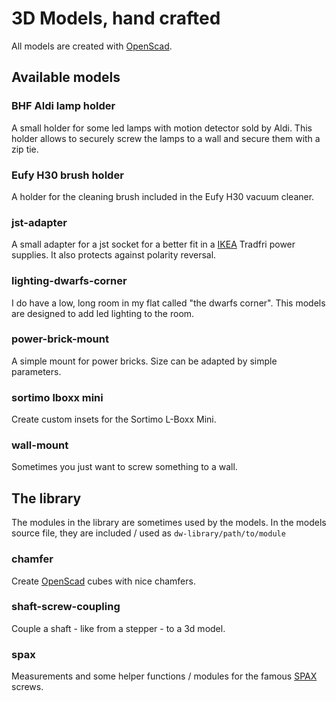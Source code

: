 3D Models, hand crafted
=======================

All models are created with [OpenScad][openscad].


Available models
----------------

### BHF Aldi lamp holder

A small holder for some led lamps with motion detector sold by Aldi. This
holder allows to securely screw the lamps to a wall and secure them with a
zip tie.


### Eufy H30 brush holder

A holder for the cleaning brush included in the Eufy H30 vacuum cleaner.


### jst-adapter

A small adapter for a jst socket for a better fit in a [IKEA][ikea] Tradfri
power supplies. It also protects against polarity reversal.


### lighting-dwarfs-corner

I do have a low, long room in my flat called "the dwarfs corner". This models
are designed to add led lighting to the room.


### power-brick-mount

A simple mount for power bricks. Size can be adapted by simple parameters.


### sortimo lboxx mini

Create custom insets for the Sortimo L-Boxx Mini.


### wall-mount

Sometimes you just want to screw something to a wall.



The library
-----------

The modules in the library are sometimes used by the models. In the models
source file, they are included / used as `dw-library/path/to/module`


### chamfer

Create [OpenScad][openscad] cubes with nice chamfers.


### shaft-screw-coupling

Couple a shaft - like from a stepper - to a 3d model.


### spax

Measurements and some helper functions / modules for the famous [SPAX][spax]
screws.

[openscad]: https://openscad.org
[spax]: https://www.spax.com/en/
[ikea]: https://www.ikea.com
